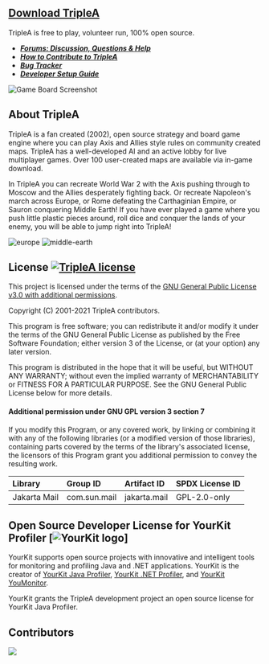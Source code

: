 ## [Download TripleA](http://triplea-game.org/download/)

TripleA is free to play, volunteer run, 100% open source.

  - ***[Forums: Discussion, Questions & Help](https://forums.triplea-game.org/category/10/help-questions)***
  - ***[How to Contribute to TripleA](/docs/contribute.md)***
  - ***[Bug Tracker](https://github.com/triplea-game/triplea/issues/new)***
  - ***[Developer Setup Guide](/docs/development/README.md)***

![Game Board Screenshot](https://user-images.githubusercontent.com/12397753/36015523-a4e28a24-0d23-11e8-84c0-c4bd0ee19ce0.png)


## About TripleA

TripleA is a fan created (2002), open source strategy and board game engine where you can play Axis and
Allies style rules on community created maps. TripleA has a well-developed AI and an active lobby for live
multiplayer games. Over 100 user-created maps are available via in-game download.

In TripleA you can recreate World War 2 with the Axis pushing through to Moscow and the Allies desperately
fighting back. Or recreate Napoleon's march across Europe, or Rome defeating the Carthaginian Empire,
or Sauron conquering Middle Earth! If you have ever played a game where you push little plastic
pieces around, roll dice and conquer the lands of your enemy, you will be able to jump right into TripleA!

![europe](https://user-images.githubusercontent.com/12397753/132109225-71e6c02d-425e-4b8d-9537-7ac66baebbfd.jpeg)
![middle-earth](https://user-images.githubusercontent.com/12397753/132109223-14a0aa2e-a950-4a5e-9937-3c4b52211cd9.jpeg)

## License<span>&nbsp;</span>[![TripleA license](https://img.shields.io/github/license/triplea-game/triplea.svg?style=flat-square)](https://github.com/triplea-game/triplea/blob/master/LICENSE)

This project is licensed under the terms of the
[GNU General Public License v3.0 with additional permissions](/LICENSE).

Copyright (C) 2001-2021 TripleA contributors.

This program is free software; you can redistribute it and/or modify it under the terms
of the GNU General Public License as published by the Free Software Foundation; either
version 3 of the License, or (at your option) any later version.

This program is distributed in the hope that it will be useful, but WITHOUT ANY WARRANTY;
without even the implied warranty of MERCHANTABILITY or FITNESS FOR A PARTICULAR PURPOSE.
See the GNU General Public License below for more details.

#### Additional permission under GNU GPL version 3 section 7

If you modify this Program, or any covered work, by linking or combining it with any
of the following libraries (or a modified version of those libraries), containing
parts covered by the terms of the library's associated license, the licensors of
this Program grant you additional permission to convey the resulting work.

Library | Group ID | Artifact ID | SPDX License ID
:-- | :-- | :-- | :--
Jakarta Mail | com.sun.mail | jakarta.mail | GPL-2.0-only

## Open Source Developer License for YourKit Profiler [![YourKit logo](https://www.yourkit.com/images/yklogo.png)]

YourKit supports open source projects with innovative and intelligent tools for monitoring and profiling Java and .NET applications.
YourKit is the creator of <a href="https://www.yourkit.com/java/profiler/">YourKit Java Profiler</a>, <a href="https://www.yourkit.com/.net/profiler/">YourKit .NET Profiler</a>, and <a href="https://www.yourkit.com/youmonitor/">YourKit YouMonitor</a>.

YourKit grants the TripleA development project an open source license for YourKit Java Profiler.

## Contributors
<a href="https://github.com/triplea-game/triplea/graphs/contributors">
  <img src="https://contrib.rocks/image?repo=triplea-game/triplea" />
</a>
